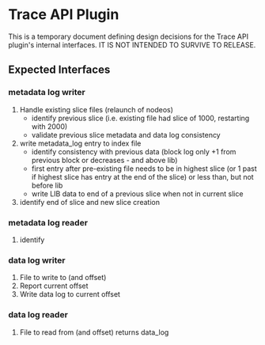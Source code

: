 # Trace API Plugin

This is a temporary document defining design decisions for the Trace API plugin's internal interfaces.  IT IS NOT INTENDED TO SURVIVE TO RELEASE.

## Expected Interfaces
### metadata log writer
1. Handle existing slice files (relaunch of nodeos)
    - identify previous slice (i.e. existing file had slice of 1000, restarting with 2000)
    - validate previous slice metadata and data log consistency
2. write metadata_log entry to index file
    - identify consistency with previous data (block log only +1 from previous block or decreases - and above lib)
    - first entry after pre-existing file needs to be in highest slice (or 1 past if highest slice has entry at the end of the slice) or less than, but not before lib
    - write LIB data to end of a previous slice when not in current slice
3. identify end of slice and new slice creation

### metadata log reader
1. identify 

### data log writer
1. File to write to (and offset)
2. Report current offset
3. Write data log to current offset 

### data log reader
1. File to read from (and offset) returns data_log 
